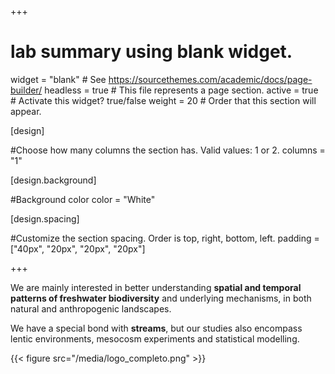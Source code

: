 +++
# lab summary using blank widget.
widget = "blank"  # See https://sourcethemes.com/academic/docs/page-builder/
headless = true  # This file represents a page section.
active = true  # Activate this widget? true/false
weight = 20  # Order that this section will appear.


[design]

#Choose how many columns the section has. Valid values: 1 or 2.
columns = "1"

  
[design.background]

#Background color
color = "White"


[design.spacing]

#Customize the section spacing. Order is top, right, bottom, left.
padding = ["40px", "20px", "20px", "20px"]



  
+++

We are mainly interested in better understanding **spatial and temporal patterns of freshwater biodiversity** and underlying mechanisms, in both natural and anthropogenic landscapes. 


We have a special bond with **streams**, but our studies also encompass lentic environments, mesocosm experiments and statistical modelling.


{{< figure src="/media/logo_completo.png" >}}



